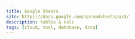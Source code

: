```yaml
---
title: Google Sheets
site: https://docs.google.com/spreadsheets/u/0/
description: tables & calc
tags: [cloud, tool, database, data]
---
```

